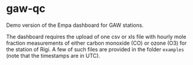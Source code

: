 # gaw-qc

Demo version of the Empa dashboard for GAW stations.

The dashboard requires the upload of one csv or xls file with hourly mole fraction measurements of either carbon monoxide (CO) or ozone (O3) for the station of Rigi. A few of such files are provided in the folder `examples` (note that the timestamps are in UTC).
